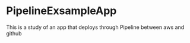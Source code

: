 # PipelineExsampleApp
This is a study of an app that deploys through Pipeline between aws and github

